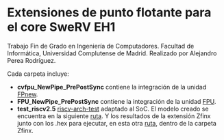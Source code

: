 # Extensiones de punto flotante para el core SweRV EH1

Trabajo Fin de Grado en Ingeniería de Computadores. Facultad de Informática, Universidad Complutense de Madrid.
Realizado por Alejandro Perea Rodríguez.

Cada carpeta incluye:
* **cvfpu_NewPipe_PrePostSync** contiene la integración de la unidad [FPnew](https://github.com/openhwgroup/cvfpu).
* **FPU_NewPipe_PrePostSync** contiene la integración de la unidad [FPU](https://github.com/dawsonjon/fpu).
* **test_riscv2.5** [riscv-arch-test](https://github.com/riscv-non-isa/riscv-arch-test/tree/2.5.0) adaptado al SoC. El modelo creado se encuentra en la siguiente [ruta](test_riscv2.5/fusesoc_libraries/swervolf/riscv-target/swerv). Y los resultados de la extensión Zfinx junto con los .hex para ejecutar, en esta otra [ruta](test_riscv2.5/riscv-compliance/work/rv32i_m), dentro de la carpeta Zfinx.
